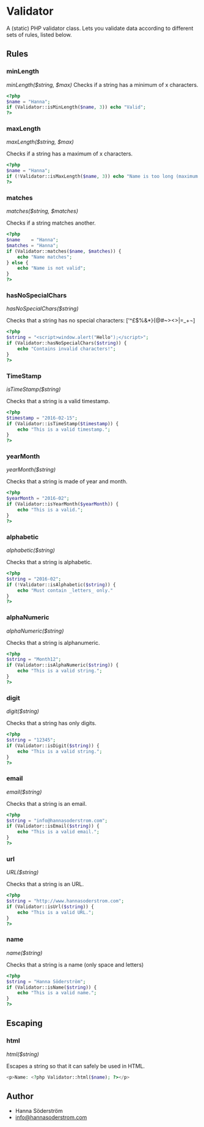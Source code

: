 # Validator
A (static) PHP validator class. Lets you validate data according to different sets of rules, listed below.

## Rules

### minLength
*minLength($string, $max)*
Checks if a string has a minimum of x characters.
```php
<?php
$name = "Hanna";
if (Validator::isMinLength($name, 3)) echo "Valid";
?>
```

### maxLength
*maxLength($string, $max)*

Checks if a string has a maximum of x characters.
```php
<?php
$name = "Hanna";
if (!Validator::isMaxLength($name, 3)) echo "Name is too long (maximum 3 characters), use a shorter name";
?>
```

### matches
*matches($string, $matches)*

Checks if a string matches another.
```php
<?php
$name    = "Hanna";
$matches = "Hanna";
if (Validator::matches($name, $matches)) {
    echo "Name matches";    
} else {
    echo "Name is not valid";
}
?>
```

### hasNoSpecialChars
*hasNoSpecialChars($string)*

Checks that a string has no special characters: [\'^£$%&*}{@#~><>|=_+¬]
```php
<?php
$string = "<script>window.alert("Hello");</script>";
if (Validator::hasNoSpecialChars($string)) {
    echo "Contains invalid characters!";    
}
?>
```

### TimeStamp
*isTimeStamp($string)*

Checks that a string is a valid timestamp.
```php
<?php
$timestamp = "2016-02-15";
if (Validator::isTimeStamp($timestamp)) {
    echo "This is a valid timestamp.";    
}
?>
```

### yearMonth
*yearMonth($string)*

Checks that a string is made of year and month.
```php
<?php
$yearMonth = "2016-02";
if (Validator::isYearMonth($yearMonth)) {
    echo "This is a valid.";    
}
?>
```

### alphabetic
*alphabetic($string)*

Checks that a string is alphabetic.
```php
<?php
$string = "2016-02";
if (!Validator::isAlphabetic($string)) {
    echo "Must contain _letters_ only."
}
?>
```

### alphaNumeric
*alphaNumeric($string)*

Checks that a string is alphanumeric.
```php
<?php
$string = "Month12";
if (Validator::isAlphaNumeric($string)) {
    echo "This is a valid string.";
}
?>
```

### digit
*digit($string)*

Checks that a string has only digits.
```php
<?php
$string = "12345";
if (Validator::isDigit($string)) {
    echo "This is a valid string.";
}
?>
```

### email
*email($string)*

Checks that a string is an email.
```php
<?php
$string = "info@hannasoderstrom.com";
if (Validator::isEmail($string)) {
    echo "This is a valid email.";
}
?>
```

### url
*URL($string)*

Checks that a string is an URL.
```php
<?php
$string = "http://www.hannasoderstrom.com";
if (Validator::isUrl($string)) {
    echo "This is a valid URL.";
}
?>
```

### name
*name($string)*

Checks that a string is a name (only space and letters)
```php
<?php
$string = "Hanna Söderström";
if (Validator::isName($string)) {
    echo "This is a valid name.";
}
?>
```


## Escaping

### html
*html($string)*

Escapes a string so that it can safely be used in HTML.
```php
<p>Name: <?php Validator::html($name); ?></p>
```

## Author
* Hanna Söderström
* info@hannasoderstrom.com
